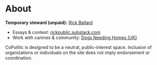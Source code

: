 # About

**Temporary steward (unpaid):** [Rick Ballard](https://www.linkedin.com/in/richardballard/)

- Essays & context: [rickpublic.substack.com](https://rickpublic.substack.com/)
- Work with canines & community: [Dogs Needing Homes (UK)](https://dogsnhomes.org.uk/)

CoPolitic is designed to be a neutral, public-interest space. Inclusion of organizations or individuals on the site does not imply endorsement or coordination.
